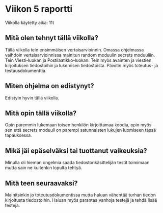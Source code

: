 # Viikon 5 raportti

Viikolla käytetty aika: 11t

## Mitä olen tehnyt tällä viikolla?

Tällä viikolla tein ensimmäisen vertaisarvioinnin. Omassa ohjelmassa vaihdoin vertaisarvioinnissa mainitun random moduulin secrets moduuliin. Tein Viesti-luokan ja Postilaatikko-luokan. Tein myös avainten ja viestien kirjoituksen tiedostoihin ja lukemisen tiedostoista. Päivitin myös toteutus- ja testausdokumenttia.

## Miten ohjelma on edistynyt?

Edistyin hyvin tällä viikolla.

## Mitä opin tällä viikolla?

Opin paremmin lukemaan toisen henkilön kirjoittamaa koodia, opin myös sen että secrets moduuli on parempi satunnaisten lukujen luomiseen tässä tapauksessa.

## Mikä jäi epäselväksi tai tuottanut vaikeuksia?

Minulla oli hieman ongelmia saada tiedostonkäsittelijän testit toimimaan mutta sain ne kuitenkin lopulta tehtyä.

## Mitä teen seuraavaksi?

Mainitsinkin jo toteutusdokumentissa mutta haluan vähentää turhan tiedon kirjoitusta tiedostoihin. Haluan myös parantaa vanhoja testejä ja tehdä lisää testejä.
